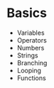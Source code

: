# Basics

  * Variables
  * Operators
  * Numbers
  * Strings
  * Branching
  * Looping
  * Functions